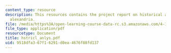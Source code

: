 ```yaml
---
content_type: resource
description: This resources contains the project report on historical analysis in
  alexandria.
file: /media/https%3A/open-learning-course-data-rc.s3.amazonaws.com/4-175-case-studies-in-city-form-fall-2005/9518dfa367f16291d0ea4676f88fd137_hstricl_anlys.pdf
file_type: application/pdf
resourcetype: Document
title: hstricl_anlys.pdf
uid: 9518dfa3-67f1-6291-d0ea-4676f88fd137
---
```


